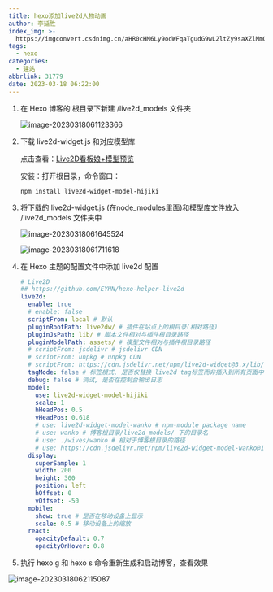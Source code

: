 ```yaml
---
title: hexo添加live2d人物动画
author: 李延胜
index_img: >-
  https://imgconvert.csdnimg.cn/aHR0cHM6Ly9odWFqaTgudG9wL2ltZy9saXZlMmQvaGlqaWtpLmdpZg
tags:
  - hexo
categories:
  - 建站
abbrlink: 31779
date: 2023-03-18 06:22:00
---
```

1. 在 Hexo 博客的 根目录下新建 /live2d_models 文件夹

    ![image-20230318061123366](http://liyansheng.top/typora/image-20230318061123366.png)

2. 下载 live2d-widget.js 和对应模型库

    点击查看：[Live2D看板娘+模型预览](https://blog.csdn.net/wang_123_zy/article/details/87181892?spm=1001.2014.3001.5506)

    安装：打开根目录，命令窗口：

    ```shell
    npm install live2d-widget-model-hijiki
    ```

3. 将下载的 live2d-widget.js (在node_modules里面)和模型库文件放入 /live2d_models 文件夹中

    ![image-20230318061645524](http://liyansheng.top/typora/image-20230318061645524.png)

    ![image-20230318061711618](http://liyansheng.top/typora/image-20230318061711618.png)

    

4. 在 Hexo 主题的配置文件中添加 live2d 配置

    ```yml
    # Live2D
    ## https://github.com/EYHN/hexo-helper-live2d
    live2d:
      enable: true
      # enable: false
      scriptFrom: local # 默认
      pluginRootPath: live2dw/ # 插件在站点上的根目录(相对路径)
      pluginJsPath: lib/ # 脚本文件相对与插件根目录路径
      pluginModelPath: assets/ # 模型文件相对与插件根目录路径
      # scriptFrom: jsdelivr # jsdelivr CDN
      # scriptFrom: unpkg # unpkg CDN
      # scriptFrom: https://cdn.jsdelivr.net/npm/live2d-widget@3.x/lib/L2Dwidget.min.js # 你的自定义 url
      tagMode: false # 标签模式, 是否仅替换 live2d tag标签而非插入到所有页面中
      debug: false # 调试, 是否在控制台输出日志
      model:
        use: live2d-widget-model-hijiki
        scale: 1
        hHeadPos: 0.5
        vHeadPos: 0.618
        # use: live2d-widget-model-wanko # npm-module package name
        # use: wanko # 博客根目录/live2d_models/ 下的目录名
        # use: ./wives/wanko # 相对于博客根目录的路径
        # use: https://cdn.jsdelivr.net/npm/live2d-widget-model-wanko@1.0.5/assets/wanko.model.json # 你的自定义 url
      display:
        superSample: 1
        width: 200
        height: 300
        position: left
        hOffset: 0
        vOffset: -50
      mobile:
        show: true # 是否在移动设备上显示
        scale: 0.5 # 移动设备上的缩放       
      react:
        opacityDefault: 0.7
        opacityOnHover: 0.8
    ```

5. 执行 hexo g 和 hexo s 命令重新生成和启动博客，查看效果

![image-20230318062115087](http://liyansheng.top/typora/image-20230318062115087.png)